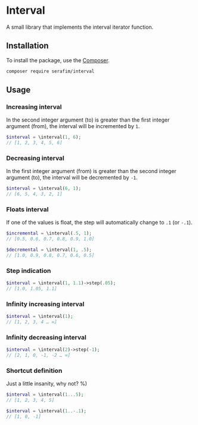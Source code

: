 # Interval

A small library that implements the interval iterator function.

## Installation

To install the package, use the [Composer](https://getcomposer.org/doc/).

```bash
composer require serafim/interval
```

## Usage

### Increasing interval

In the second integer argument (to) is greater than the first 
integer argument (from), the interval will be incremented by `1`.

```php
$interval = \interval(1, 6); 
// [1, 2, 3, 4, 5, 6]
```

### Decreasing interval

In the first integer argument (from) is greater than the second 
integer argument (to), the interval will be decremented by `-1`. 

```php
$interval = \interval(6, 1); 
// [6, 5, 4, 3, 2, 1]
```

### Floats interval

If one of the values is float, the step will 
automatically change to `.1` (or `-.1`).

```php
$incremental = \interval(.5, 1); 
// [0.5, 0.6, 0.7, 0.8, 0.9, 1.0]

$decremental = \interval(1, .5); 
// [1.0, 0.9, 0.8, 0.7, 0.6, 0.5]
```

### Step indication

```php
$interval = \interval(1, 1.1)->step(.05); 
// [1.0, 1.05, 1.1]
```

### Infinity increasing interval

```php
$interval = \interval(1); 
// [1, 2, 3, 4 … ∞]
```

### Infinity decreasing interval

```php
$interval = \interval(2)->step(-1); 
// [2, 1, 0, -1, -2 … ∞]
```

### Shortcut definition

Just a little insanity, why not? %)

```php
$interval = \interval(1...5);
// [1, 2, 3, 4, 5]
```

```php
$interval = \interval(1..-.1);
// [1, 0, -1]
```

